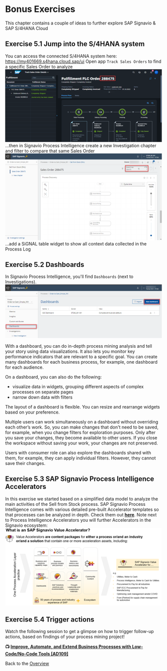 # Bonus Exercises

This chapter contains a couple of ideas to further explore SAP Signavio &amp; SAP S/4HANA Cloud


## Exercise 5.1 Jump into the S/4HANA system
You can access the connected S/4HANA system here: https://my401669.s4hana.cloud.sap/ui
Open app `Track Sales Orders` to find a specific Sales Order to analyze
<br>![](images/b_002.png)
...then in Signavio Process Intelligence create a new Investigation chapter and filter to compare that same Sales Order
<br>![](images/b_001.png)
...add a SiGNAL table widget to show all context data collected in the Process Log


## Exercise 5.2 Dashboards
In Signavio Process Intelligence, you'll find `Dashboards` (next to Investigations). 
<br>![](images/b_003.png)

With a dashboard, you can do in-depth process mining analysis and tell your story using data visualizations. It also lets you monitor key performance indicators that are relevant to a specific goal. You can create many dashboards for each business process, for example, one dashboard for each audience.

On a dashboard, you can also do the following:
* visualize data in widgets, grouping different aspects of complex processes on separate pages
* narrow down data with filters

The layout of a dashboard is flexible. You can resize and rearrange widgets based on your preference.

Multiple users can work simultaneously on a dashboard without overriding each other’s work. So, you can make changes that don't need to be saved, for example, when you change filters for exploration purposes. Only after you save your changes, they become available to other users. If you close the workspace without saving your work, your changes are not preserved.

Users with consumer role can also explore the dashboards shared with them, for example, they can apply individual filters. However, they cannot save their changes.


## Exercise 5.3 SAP Signavio Process Intelligence Accelerators
In this exercise we started based on a simplified data model to analyze the main activities of the Sell from Stock process. SAP Signavio Process Intelligence comes with various detailed pre-built Accelerator templates so that processes can be analyzed in depth. Check them out **[here](https://documentation.signavio.com/suite/en-us/Content/process-intelligence/accelerators-intro.htm)**. Note next to Process Intelligence Accelerators you will further Accelerators in the Signavio ecosystem:
<br>![](images/b_004.png)


## Exercise 5.4 Trigger actions
Watch the following session to get a glimpse on how to trigger follow-up actions, based on findings of your process mining project!


**📺 [Improve, Automate, and Extend Business Processes with Low-Code/No-Code Tools [AD109]](https://go3.events.sap.com/sapteched/hybrid/2022/reg/flow/sap/saptech2022/sapteched2022catalog/page/catalog/session/1661198036877001ERS0)**


Back to the [Overview](../../README.md)
